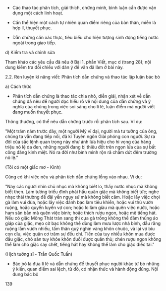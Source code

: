 + Các thao tác phân tích, giải thích, chứng minh, bình luận cần được vận dụng một cách linh hoạt.

+ Cần thể hiện một cách tự nhiên quan điểm riêng của bản thân, miễn là hợp lí, thuyết phục.

+ Dẫn chứng cần xác thực, tiêu biểu cho hiện tượng sinh động tiếng nước ngoài trong giao tiếp.

d) Kiểm tra và chỉnh sửa

Tham khảo các yêu cầu đã nêu ở Bài 1, phần Viết, mục d (trang 28); nội dung kiểm tra đối chiếu với dàn ý đề văn đã làm ở bài này.

2.2. Rèn luyện kĩ năng viết: Phân tích dẫn chứng và thao tác lập luận bác bỏ

a) Cách thức

- Phân tích dẫn chứng là thao tác chia nhỏ, diễn giải, nhận xét về dẫn chứng đã nêu để người đọc hiểu rõ về nội dung của dẫn chứng và ý nghĩa của chúng trong việc soi sáng cho lí lẽ, luận điểm mà người viết đang muốn thuyết phục.

Thông thường, có thể nêu dẫn chứng trước rồi phân tích sau. Ví dụ:

"Một trăm năm trước đây, một người Mỹ vĩ đại, người mà tư tưởng của ông, chúng ta vẫn đang tiếp nối, đã kí Tuyên ngôn Giải phóng con người. Sự ra đời của sắc lệnh quan trọng này như ánh lửa hiệu cho hi vọng của hàng triệu nô lệ da đen, những người đang bị thiêu đốt trên ngọn lửa của sự bất công đáng kinh miệt. Nó ra đời như bình minh rộn rã chấm dứt đêm trường nô lệ."

(Tôi có một giấc mơ - Kinh)

Cũng có khi việc nêu và phân tích dẫn chứng lồng vào nhau. Ví dụ:

"Nay các người nhìn chủ nhục mà không biết lo, thấy nước nhục mà không biết thẹn. Làm tướng triều đình phải hầu quân giặc mà không biết tức; nghe nhạc thái thường để đãi yến ngụy sứ mà không biết căm. Hoặc lấy việc chọi gà làm vui đùa, hoặc lấy việc đánh bạc làm tiêu khiển, hoặc vui thú vườn ruộng, hoặc quyến luyến vợ con; hoặc lo làm giàu mà quên việc nước, hoặc ham săn bắn mà quên việc binh; hoặc thích rượu ngon, hoặc mê tiếng hát. Nếu có giặc Mông Thát tràn sang thì cựa gà trống không thể đâm thủng áo giáp của giặc, mẹo cờ bạc không thể dùng làm mưu lược nhà binh, dẫu rằng ruộng lắm vườn nhiều, tấm thân quý nghìn vàng khôn chuộc, và lại vợ bìu con díu, việc quân cơ trăm sự đều chỉ. Tiền của tuy nhiều khôn mua được đầu giặc, chó săn tuy khỏe khôn đuổi được quân thù; chén rượu ngon không thể làm cho giặc say chết, tiếng hát hay không thể làm cho giặc điếc tai."

(Hịch tướng sĩ - Trần Quốc Tuấn)

- Bác bỏ là đưa lí lẽ và dẫn chứng để thuyết phục người khác từ bỏ những ý kiến, quan điểm sai lệch, từ đó, có nhận thức và hành động đúng. Nội dung bác bỏ

139